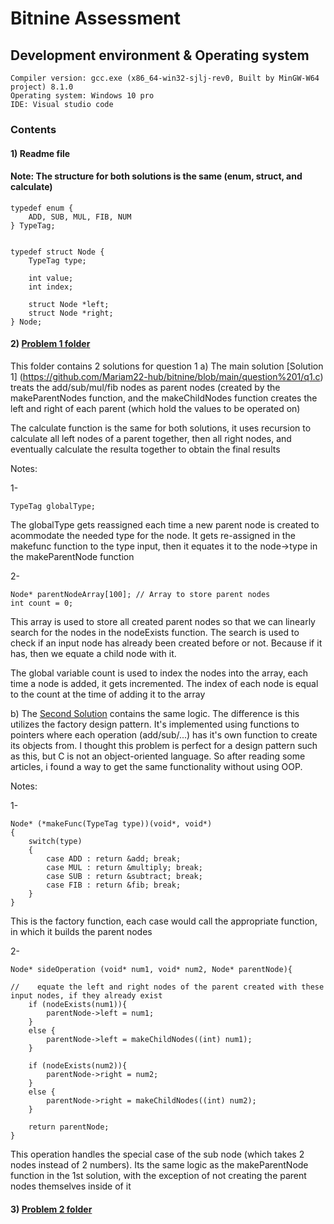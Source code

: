 # Bitnine Assessment

## Development environment & Operating system

````
Compiler version: gcc.exe (x86_64-win32-sjlj-rev0, Built by MinGW-W64 project) 8.1.0
Operating system: Windows 10 pro
IDE: Visual studio code

````
### Contents

#### 1) Readme file

#### Note: The structure for both solutions is the same (enum, struct, and calculate)
````
typedef enum {
    ADD, SUB, MUL, FIB, NUM
} TypeTag;


typedef struct Node {
    TypeTag type;

    int value;
    int index;

    struct Node *left;
    struct Node *right;
} Node;
````

#### 2) [Problem 1 folder](https://github.com/Mariam22-hub/bitnine/tree/main/question%201)
This folder contains 2 solutions for question 1
a) The main solution [Solution 1] (https://github.com/Mariam22-hub/bitnine/blob/main/question%201/q1.c) treats the add/sub/mul/fib nodes as parent nodes (created by the makeParentNodes function, and the makeChildNodes function creates the left and right of each parent (which hold the values to be operated on) 

The calculate function is the same for both solutions, it uses recursion to calculate all left nodes of a parent together, then all right nodes, and eventually calculate the resulta together to obtain the final results

Notes: 
<br>

1- 
```` 
TypeTag globalType; 
````
The globalType gets reassigned each time a new parent node is created to acommodate the needed type for the node. It gets re-assigned in the makefunc function to the type input, then it equates it to the node->type in the makeParentNode function

2-
````
Node* parentNodeArray[100]; // Array to store parent nodes
int count = 0;
````
This array is used to store all created parent nodes so that we can linearly search for the nodes in the nodeExists function. The search is used to check if an input node has already been created before or not. Because if it has, then we equate a child node with it.

The global variable count is used to index the nodes into the array, each time a node is added, it gets incremented. The index of each node is equal to the count at the time of adding it to the array
<br>

b) The [Second Solution](https://github.com/Mariam22-hub/bitnine/blob/main/question%201/anotherSolution_q1.c) contains the same logic. The difference is this utilizes the factory design pattern. It's implemented using functions to pointers where each operation (add/sub/...) has it's own function to create its objects from. I thought this problem is perfect for a design pattern such as this, but C is not an object-oriented language. So after reading some articles, i found a way to get the same functionality without using OOP.


Notes:
<br>

1- 
````
Node* (*makeFunc(TypeTag type))(void*, void*)
{
    switch(type)
    {
        case ADD : return &add; break;
        case MUL : return &multiply; break;
        case SUB : return &subtract; break;
        case FIB : return &fib; break;
    }
}
````
This is the factory function, each case would call the appropriate function, in which it builds the parent nodes

2- 
````
Node* sideOperation (void* num1, void* num2, Node* parentNode){

//    equate the left and right nodes of the parent created with these input nodes, if they already exist
    if (nodeExists(num1)){
        parentNode->left = num1;
    }
    else {
        parentNode->left = makeChildNodes((int) num1);
    }

    if (nodeExists(num2)){
        parentNode->right = num2;
    }
    else {
        parentNode->right = makeChildNodes((int) num2);
    }

    return parentNode;
}
````
This operation handles the special case of the sub node (which takes 2 nodes instead of 2 numbers). Its the same logic as the makeParentNode function in the 1st solution, with the exception of not creating the parent nodes themselves inside of it 

#### 3) [Problem 2 folder](https://github.com/Mariam22-hub/bitnine/tree/main/question%202)








